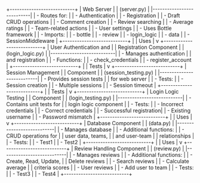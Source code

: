 +---------------------------+
|      Web Server          |
|     (server.py)          |
|---------------------------|
| - Routes for:             |
|   - Authentication       |
|   - Registration          |
|   - Draft CRUD operations |
|   - Comment creation      |
|   - Review searching      |
|   - Average ratings       |
|   - Team-related actions  |
|   - User settings         |
| - Uses Bottle framework   |
| - Imports:                |
|   - bottle                |
|   - review                |
|   - login_logic           |
|   - data                  |
|   - SessionMiddleware     |
+---------------------------+
            |
            | Uses
            |
            v
+---------------------------+
| User Authentication and  |
| Registration Component   |
| (login_logic.py)          |
|---------------------------|
| - Manages authentication  |
|   and registration        |
| - Functions:              |
|   - check_credentials     |
|   - register_account       |
+---------------------------+
            |
            | Tests
            |
            v
+---------------------------+
| Session Management       |
| Component                 |
| (session_testing.py)      |
|---------------------------|
| - Provides session tests  |
|   for web server          |
| - Tests:                  |
|   - Session creation      |
|   - Multiple sessions     |
|   - Session timeout       |
+---------------------------+
            |
            | Tests
            |
            v
+---------------------------+
| Login Logic Testing       |
| Component                 |
| (login_testing.py)        |
|---------------------------|
| - Contains unit tests for |
|   login logic component   |
| - Tests:                  |
|   - Incorrect credentials |
|   - Correct credentials   |
|   - Successful registration|
|   - Existing username     |
|   - Password mismatch     |
+---------------------------+
            |
            | Uses
            |
            v
+---------------------------+
| Database Component        |
| (data.py)                 |
|---------------------------|
| - Manages database        |
| - Additional functions:   |
|   - CRUD operations for   |
|     user data, teams,     |
|     and user-team         |
|     relationships         |
| - Tests:                  |
|   - Test1                 |
|   - Test2                 |
+---------------------------+
            |
            | Uses
            |
            v
+---------------------------+
| Review Handling Component |
| (review.py)               |
|---------------------------|
| - Manages reviews         |
| - Additional functions:   |
|   - Create, Read, Update, |
|     Delete reviews        |
|   - Search reviews        |
|   - Calculate average     |
|     criteria scores       |
|   - User reviews          |
|   - Add user to team       |
| - Tests:                  |
|   - Test3                 |
|   - Test4                 |
+---------------------------+

